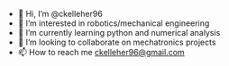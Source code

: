 - 👋 Hi, I’m @ckelleher96
- 👀 I’m interested in robotics/mechanical engineering
- 🌱 I’m currently learning python and numerical analysis
- 💞️ I’m looking to collaborate on mechatronics projects
- 📫 How to reach me ckelleher96@gmail.com

<!---
ckelleher96/ckelleher96 is a ✨ special ✨ repository because its `README.md` (this file) appears on your GitHub profile.
You can click the Preview link to take a look at your changes.
--->
